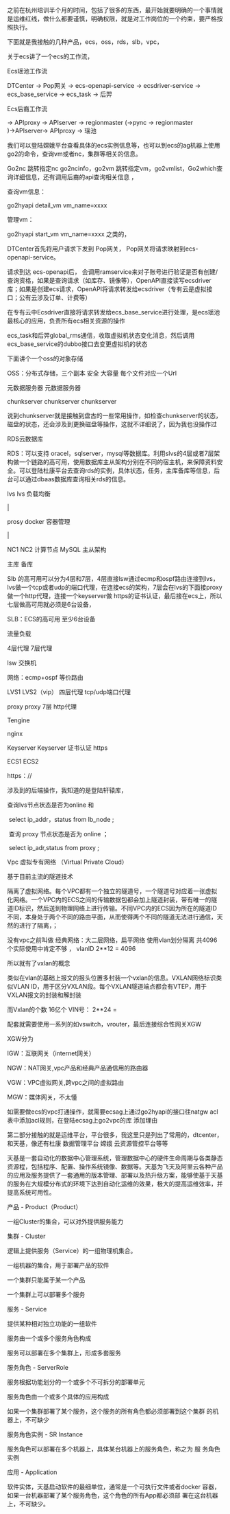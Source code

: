 之前在杭州培训半个月的时间，包括了很多的东西，最开始就要明确的一个事情就是运维红线，做什么都要谨慎，明确权限，就是对工作岗位的一个约束，要严格按照执行。

 

下面就是我接触的几种产品，ecs，oss，rds，slb，vpc，

关于ecs讲了一个ecs的工作流，

Ecs瑶池工作流

DTCenter → Pop网关 → ecs-openapi-service → ecsdriver-service → ecs_base_service → ecs_task  → 后羿

 

Ecs后裔工作流

 → APIproxy → APIserver → regionmaster (→pync → regionmaster )→APIserver→ APIproxy → 瑶池

我们可以登陆嫦娥平台查看具体的ecs实例信息等，也可以到ecs的ag机器上使用go2的命令，查询vm或者nc，集群等相关的信息。

Go2nc 跳转指定nc go2ncinfo，go2vm 跳转指定vm，go2vmlist，Go2which查询详细信息，还有调用后裔的api查询相关信息 ，

查询vm信息：

go2hyapi detail_vm vm_name=xxxx

管理vm：

go2hyapi start_vm vm_name=xxxx 之类的，

 

 

 

DTCenter首先将用户请求下发到 Pop网关， Pop网关将请求映射到ecs-openapi-service。

 

请求到达 ecs-openapi后， 会调用ramservice来对子账号进行验证是否有创建/查询资格，如果是查询请求（如库存、镜像等），OpenAPI直接读写ecsdriver库；如果是创建ecs请求，OpenAPI将请求转发给ecsdriver（专有云是虚拟接口；公有云涉及订单、计费等）

 

在专有云中Ecsdriver直接将请求转发给ecs_base_service进行处理，是ecs瑶池最核⼼的应⽤，负责所有ecs相关资源的操作

 

ecs_task和后羿global_rms通信，收取虚拟机状态变化消息，然后调⽤ecs_base_service的dubbo接⼝去变更虚拟机的状态

 

下面讲个一个oss的对象存储

OSS：分布式存储，三个副本 安全 大容量 每个文件对应一个Url

 

元数据服务器        元数据服务器

 

chunkserver chunkserver chunkserver

说到chunkserver就是接触到盘古的一些常用操作，如检查chunkserver的状态，磁盘的状态，还会涉及到更换磁盘等操作，这就不详细说了，因为我也没操作过

 

RDS云数据库

RDS：可以支持 oracel，sqlserver，mysql等数据库。利用slvs的4层或者7层架构做一个链路的高可用，使用数据库主从架构分别在不同的宿主机，来保障资料安全。可以登陆杜康平台去查询rds的实例，具体状态，任务，主库备库等信息，后台可以通过dbaas数据库查询相关rds的信息。

 

lvs                 lvs        负载均衡

 |

prosy              docker 容器管理

 |

NC1       NC2      计算节点     MySQL 主从架构

主库                  备库        

 

Slb 的高可用可以分为4层和7层，4层直接lsw通过ecmp和ospf路由连接到lvs，lvs做一个tcp或者udp的端口代理，在连接ecs的架构，7层会在lvs的下面接proxy做一个http代理，连接一个keyserver做 https的证书认证，最后接在ecs上，所以七层做高可用就必须是6台设备，

SLB：ECS的高可用 至少6台设备

 流量负载

 4层代理 7层代理

lsw 交换机

网络：ecmp+ospf 等价路由

 

LVS1        LVS2（vip）        四层代理 tcp/udp端口代理

 

proxy   proxy                 7层 http代理

Tengine

nginx

 

Keyserver Keyserver                        证书认证 https 

 

ECS1       ECS2

https：// 

涉及到的后端操作，我知道的是登陆轩辕库，

查询lvs节点状态是否为online 和

​          select ip_addr，status from lb_node ;

 

​          查询 proxy 节点状态是否为 online ；

​          select ip_adr,status from proxy ;

 

Vpc 虚拟专有网络 （Virtual Private Cloud）

基于目前主流的隧道技术

隔离了虚拟网络。每个VPC都有一个独立的隧道号，一个隧道号对应着一张虚拟化网络。一个VPC内的ECS之间的传输数据包都会加上隧道封装，带有唯一的隧道ID标识，然后送到物理网络上进行传输。不同VPC内的ECS因为所在的隧道ID不同，本身处于两个不同的路由平面，从而使得两个不同的隧道无法进行通信，天然的进行了隔离，；

 

没有vpc之前叫做 经典网络：大二层网络，扁平网络 使用vlan划分隔离 共4096个实际使用中肯定不够 ，                           vlanID 2**12 = 4096

所以就有了vxlan的概念

类似在vlan的基础上报文的报头位置多封装一个vxlan的信息。VXLAN网络标识类似VLAN ID，用于区分VXLAN段。每个VXLAN隧道端点都会有VTEP，用于VXLAN报文的封装和解封装

而Vxlan的个数  16亿个         VIN号： 2**24 =

配套就需要使用一系列的如vswitch，vrouter，最后连接综合性网关XGW

XGW分为

IGW：互联网关（internet网关）

NGW：NAT网关,vpc产品和经典产品通信用的路由器

VGW：VPC虚拟网关,跨vpc之间的虚拟路由

MGW：媒体网关，不太懂

如需要做ecs的vpc打通操作，就需要ecsag上通过go2hyapi的接口往natgw acl表中添加acl规则，在登陆ecsag上go2vpc的库 添加理由

 

 

第二部分接触的就是运维平台，平台很多，我这里只是列出了常用的，dtcenter，和天基，像还有杜康 数据管理平台 嫦娥 云资源管控平台等等

 

天基是一套自动化的数据中心管理系统，管理数据中心的硬件生命周期与各类静态资源程，包括程序、配置、操作系统镜像、数据等。天基为飞天及阿里云各种产品的应用及服务提供了一套通用的版本管理、部署以及热升级方案，能够使基于天基的服务在大规模分布式的环境下达到自动化运维的效果，极大的提高运维效率，并提高系统可用性。

 

产品 - Product（Product）

一组Cluster的集合，可以对外提供服务能力

集群 - Cluster

逻辑上提供服务（Service）的一组物理机集合。

一组机器的集合，用于部署产品的软件

一个集群只能属于某一个产品

一个集群上可以部署多个服务

服务 - Service

提供某种相对独立功能的一组软件

服务由一个或多个服务角色构成

服务可以部署在多个集群上，形成多套服务

服务角色 - ServerRole

服务根据功能划分的一个或多个不可拆分的部署单元

服务角色由一个或多个具体的应用构成

如果一个集群部署了某个服务，这个服务的所有角色都必须部署到这个集群        的机器上，不可缺少

服务角色实例 - SR Instance

服务角色可以部署在多个机器上，具体某台机器上的服务角色，称之为 服        务角色实例

应用 - Application

软件实体，天基启动软件的最细单位，通常是一个可执行文件或者docker        容器，如果一台机器部署了某个服务角色，这个角色的所有App都必须部        署在这台机器上，不可缺少。

 

 